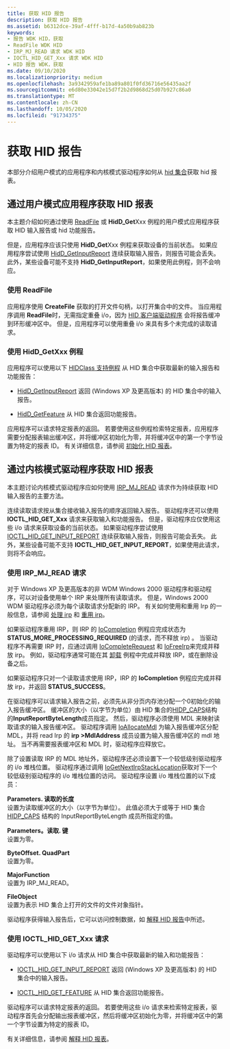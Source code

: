 ```yaml
---
title: 获取 HID 报告
description: 获取 HID 报告
ms.assetid: b6312dce-39af-4fff-b17d-4a50b9ab823b
keywords:
- 报告 WDK HID，获取
- ReadFile WDK HID
- IRP_MJ_READ 请求 WDK HID
- IOCTL_HID_GET_Xxx 请求 WDK HID
- HID 报告 WDK，获取
ms.date: 09/10/2020
ms.localizationpriority: medium
ms.openlocfilehash: 3a9342959afe1ba89a801f0fd36716e56435aa2f
ms.sourcegitcommit: e6d80e33042e15d7f2b2d9868d25d07b927c86a0
ms.translationtype: MT
ms.contentlocale: zh-CN
ms.lasthandoff: 10/05/2020
ms.locfileid: "91734375"
---
```

# <a name="obtaining-hid-reports"></a>获取 HID 报告

本部分介绍用户模式的应用程序和内核模式驱动程序如何从 [hid 集合](hid-collections.md)获取 hid 报表。

## <a name="obtaining-hid-reports-by-user-mode-applications"></a>通过用户模式应用程序获取 HID 报表

本主题介绍如何通过使用 [ReadFile](/windows/win32/api/fileapi/nf-fileapi-readfile) 或 **HidD_Get**Xxx 例程的用户模式应用程序获取 HID 输入报告或 hid 功能报告。

但是，应用程序应该只使用 **HidD_Get**Xxx 例程来获取设备的当前状态。 如果应用程序尝试使用 [HidD_GetInputReport](/windows-hardware/drivers/ddi/hidsdi/nf-hidsdi-hidd_getinputreport) 连续获取输入报告，则报告可能会丢失。 此外，某些设备可能不支持 **HidD_GetInputReport**，如果使用此例程，则不会响应。

### <a name="using-readfile"></a>使用 ReadFile

应用程序使用 **CreateFile** 获取的打开文件句柄，以打开集合中的文件。 当应用程序调用 **ReadFile**时，无需指定重叠 i/o，因为 [HID 客户端驱动程序](keyboard-and-mouse-hid-client-drivers.md) 会将报告缓冲到环形缓冲区中。 但是，应用程序可以使用重叠 i/o 来具有多个未完成的读取请求。

### <a name="using-hidd_getxxx-routines"></a>使用 HidD_GetXxx 例程

应用程序可以使用以下 [HIDClass 支持例程](/windows-hardware/drivers/ddi/_hid/#hidclass-support-routines) 从 HID 集合中获取最新的输入报告和功能报告：

- [HidD_GetInputReport](/windows-hardware/drivers/ddi/hidsdi/nf-hidsdi-hidd_getinputreport) 返回 (Windows XP 及更高版本) 的 HID 集合中的输入报告。

- [HidD_GetFeature](/windows-hardware/drivers/ddi/hidsdi/nf-hidsdi-hidd_getfeature) 从 HID 集合返回功能报告。

应用程序可以请求特定报表的返回。 若要使用这些例程检索特定报表，应用程序需要分配报表输出缓冲区，并将缓冲区初始化为零，并将缓冲区中的第一个字节设置为特定的报表 ID。 有关详细信息，请参阅 [初始化 HID 报表](initializing-hid-reports.md)。

## <a name="obtaining-hid-reports-by-kernel-mode-drivers"></a>通过内核模式驱动程序获取 HID 报表

本主题讨论内核模式驱动程序应如何使用 [IRP_MJ_READ](../ifs/irp-mj-read.md) 请求作为持续获取 HID 输入报告的主要方法。

连续读取请求按从集合接收输入报告的顺序返回输入报告。 驱动程序还可以使用 **IOCTL_HID_GET_Xxx** 请求来获取输入和功能报告。 但是，驱动程序应仅使用这些 i/o 请求来获取设备的当前状态。 如果驱动程序尝试使用 [IOCTL_HID_GET_INPUT_REPORT](/windows-hardware/drivers/ddi/hidclass/ni-hidclass-ioctl_hid_get_input_report) 连续获取输入报告，则报告可能会丢失。 此外，某些设备可能不支持 **IOCTL_HID_GET_INPUT_REPORT**，如果使用此请求，则将不会响应。

### <a name="using-irp_mj_read-requests"></a>使用 IRP_MJ_READ 请求

对于 Windows XP 及更高版本的非 WDM Windows 2000 驱动程序和驱动程序，可以对设备使用单个 IRP 来处理所有读取请求。 但是，Windows 2000 WDM 驱动程序必须为每个读取请求分配新的 IRP。 有关如何使用和重用 Irp 的一般信息，请参阅 [处理 irp](../kernel/handling-irps.md) 和 [重用 irp](../kernel/reusing-irps.md)。

如果驱动程序重用 IRP，则 IRP 的 [IoCompletion](/windows-hardware/drivers/ddi/wdm/nc-wdm-io_completion_routine) 例程应完成状态为 **STATUS_MORE_PROCESSING_REQUIRED** (的请求，而不释放 irp) 。 当驱动程序不再需要 IRP 时，应通过调用 [IoCompleteRequest](/windows-hardware/drivers/ddi/wdm/nf-wdm-iocompleterequest) 和 [IoFreeIrp](/windows-hardware/drivers/ddi/wdm/nf-wdm-iofreeirp)来完成并释放 irp。 例如，驱动程序通常可能在其 [卸载](../kernel/unload-routine-functionality.md) 例程中完成并释放 IRP，或在删除设备之后。

如果驱动程序只对一个读取请求使用 IRP，IRP 的 **IoCompletion** 例程应完成并释放 irp，并返回 **STATUS_SUCCESS**。

在驱动程序可以请求输入报告之前，必须先从非分页内存池分配一个0初始化的输入报告缓冲区。 缓冲区的大小（以字节为单位）由 HID 集合的[HIDP_CAPS](/windows-hardware/drivers/ddi/hidpi/ns-hidpi-_hidp_caps)结构的**InputReportByteLength**成员指定。 然后，驱动程序必须使用 MDL 来映射读取请求的输入报告缓冲区。 驱动程序调用 [IoAllocateMdl](/windows-hardware/drivers/ddi/wdm/nf-wdm-ioallocatemdl) 为输入报告缓冲区分配 MDL，并将 read Irp 的 **irp >MdlAddress** 成员设置为输入报告缓冲区的 mdl 地址。 当不再需要报表缓冲区和 MDL 时，驱动程序应释放它。

除了设置读取 IRP 的 MDL 地址外，驱动程序还必须设置下一个较低级别驱动程序的 i/o 堆栈位置。 驱动程序通过调用 [IoGetNextIrpStackLocation](/windows-hardware/drivers/ddi/wdm/nf-wdm-iogetnextirpstacklocation)获取对下一个较低级别驱动程序的 i/o 堆栈位置的访问。 驱动程序设置 i/o 堆栈位置的以下成员：

**Parameters. 读取的长度**<br>
设置为读取缓冲区的大小（以字节为单位）。 此值必须大于或等于 HID 集合 [HIDP_CAPS](/windows-hardware/drivers/ddi/hidpi/ns-hidpi-_hidp_caps) 结构的 InputReportByteLength 成员所指定的值。

**Parameters。读取. 键**<br>
设置为零。

**ByteOffset. QuadPart**<br>
设置为零。

**MajorFunction**<br>
设置为 IRP_MJ_READ。

**FileObject**<br>
设置为表示 HID 集合上打开的文件的文件对象指针。

驱动程序获得输入报告后，它可以访问控制数据，如 [解释 HID 报告](interpreting-hid-reports.md)中所述。

### <a name="using-ioctl_hid_get_xxx-requests"></a>使用 IOCTL_HID_GET_Xxx 请求

驱动程序可以使用以下 i/o 请求从 HID 集合中获取最新的输入和功能报告：

- [IOCTL_HID_GET_INPUT_REPORT](/windows-hardware/drivers/ddi/hidclass/ni-hidclass-ioctl_hid_get_input_report) 返回 (Windows XP 及更高版本) 的 HID 集合中的输入报告。

- [IOCTL_HID_GET_FEATURE](/windows-hardware/drivers/ddi/hidclass/ni-hidclass-ioctl_hid_get_feature) 从 HID 集合返回功能报告。

驱动程序可以请求特定报表的返回。 若要使用这些 i/o 请求来检索特定报表，驱动程序首先会分配输出报表缓冲区，然后将缓冲区初始化为零，并将缓冲区中的第一个字节设置为特定的报表 ID。

有关详细信息，请参阅 [解释 HID 报表](interpreting-hid-reports.md)。